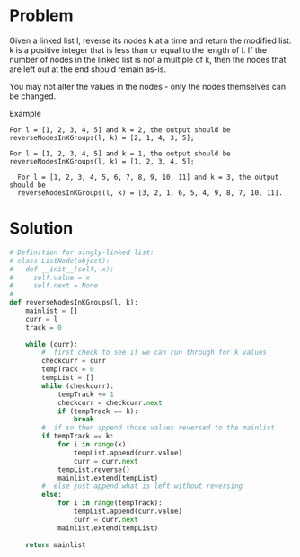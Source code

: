 # Problem
Given a linked list l, reverse its nodes k at a time and return the modified list. k is a positive integer that is less than or equal to the length of l. If the number of nodes in the linked list is not a multiple of k, then the nodes that are left out at the end should remain as-is.

You may not alter the values in the nodes - only the nodes themselves can be changed.

Example

    For l = [1, 2, 3, 4, 5] and k = 2, the output should be
    reverseNodesInKGroups(l, k) = [2, 1, 4, 3, 5];

    For l = [1, 2, 3, 4, 5] and k = 1, the output should be
    reverseNodesInKGroups(l, k) = [1, 2, 3, 4, 5];

      For l = [1, 2, 3, 4, 5, 6, 7, 8, 9, 10, 11] and k = 3, the output should be
      reverseNodesInKGroups(l, k) = [3, 2, 1, 6, 5, 4, 9, 8, 7, 10, 11].

# Solution
```python
# Definition for singly-linked list:
# class ListNode(object):
#   def __init__(self, x):
#     self.value = x
#     self.next = None
#
def reverseNodesInKGroups(l, k):
    mainlist = []
    curr = l
    track = 0
    
    while (curr):
        #  first check to see if we can run through for k values
        checkcurr = curr
        tempTrack = 0
        tempList = []
        while (checkcurr):
            tempTrack += 1
            checkcurr = checkcurr.next
            if (tempTrack == k):
                break
        #  if so then append those values reversed to the mainlist
        if tempTrack == k:
            for i in range(k):
                tempList.append(curr.value)
                curr = curr.next           
            tempList.reverse()
            mainlist.extend(tempList)
        #  else just append what is left without reversing
        else:
            for i in range(tempTrack):
                tempList.append(curr.value)
                curr = curr.next
            mainlist.extend(tempList)
            
    return mainlist
```
